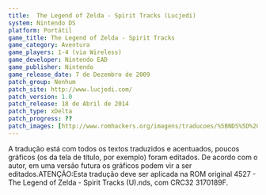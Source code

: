 ```yaml
---
title:  The Legend of Zelda - Spirit Tracks (Lucjedi)
system: Nintendo DS
platform: Portátil
game_title: The Legend of Zelda - Spirit Tracks
game_category: Aventura
game_players: 1-4 (via Wireless)
game_developer: Nintendo EAD
game_publisher: Nintendo
game_release_date: 7 de Dezembro de 2009
patch_group: Nenhum
patch_site: http://www.lucjedi.com/
patch_version: 1.0
patch_release: 18 de Abril de 2014
patch_type: xDelta
patch_progress: ??
patch_images: [http://www.romhackers.org/imagens/traducoes/%5BNDS%5D%20The%20Legend%20of%20Zelda%20-%20Spirit%20Tracks%20-%20Lucjedi%20-%201.PNG,http://www.romhackers.org/imagens/traducoes/%5BNDS%5D%20The%20Legend%20of%20Zelda%20-%20Spirit%20Tracks%20-%20Lucjedi%20-%202.PNG,http://www.romhackers.org/imagens/traducoes/%5BNDS%5D%20The%20Legend%20of%20Zelda%20-%20Spirit%20Tracks%20-%20Lucjedi%20-%203.PNG]
---
```

A tradução está com todos os textos traduzidos e acentuados, poucos gráficos (os da tela de título, por exemplo) foram editados. De acordo com o autor, em uma versão futura os gráficos podem vir a ser editados.ATENÇÃO:Esta tradução deve ser aplicada na ROM original 4527 - The Legend of Zelda - Spirit Tracks (U).nds, com CRC32 3170189F.